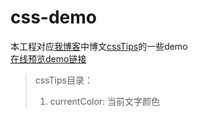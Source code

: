 # css-demo

本工程对应[我博客](https://xiamuqing.github.io/)中博文[cssTips](https://xiamuqing.github.io/2019/09/27/css/cssTips/)的一些demo<br/>
[在线预览demo链接](https://xiamuqing.github.io/css-demo/)

> cssTips目录：
>  1. currentColor: 当前文字颜色